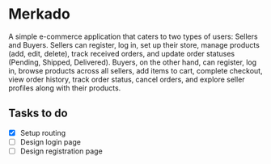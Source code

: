 # Merkado
A simple e-commerce application that caters to two types of users: Sellers and Buyers. Sellers can register, log in, set up their store, manage products (add, edit, delete), track received orders, and update order statuses (Pending, Shipped, Delivered). Buyers, on the other hand, can register, log in, browse products across all sellers, add items to cart, complete checkout, view order history, track order status, cancel orders, and explore seller profiles along with their products.

## Tasks to do
- [x] Setup routing
- [ ] Design login page
- [ ] Design registration page